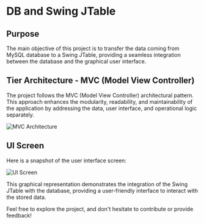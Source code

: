 # DB and Swing JTable

## Purpose

The main objective of this project is to transfer the data coming from MySQL database to a Swing JTable, providing a seamless integration between the database and the graphical user interface.

## Tier Architecture - MVC (Model View Controller)

The project follows the MVC (Model View Controller) architectural pattern. This approach enhances the modularity, readability, and maintainability of the application by addressing the data, user interface, and operational logic separately.

![MVC Architecture](https://github.com/olcaykoyuturk/DB-and-Swing/blob/main/README_IMG/imgMVC.png?raw=true)

## UI Screen

Here is a snapshot of the user interface screen:

![UI Screen](https://github.com/olcaykoyuturk/DB-and-Swing/blob/main/README_IMG/img.png?raw=true)

This graphical representation demonstrates the integration of the Swing JTable with the database, providing a user-friendly interface to interact with the stored data.

Feel free to explore the project, and don't hesitate to contribute or provide feedback!
